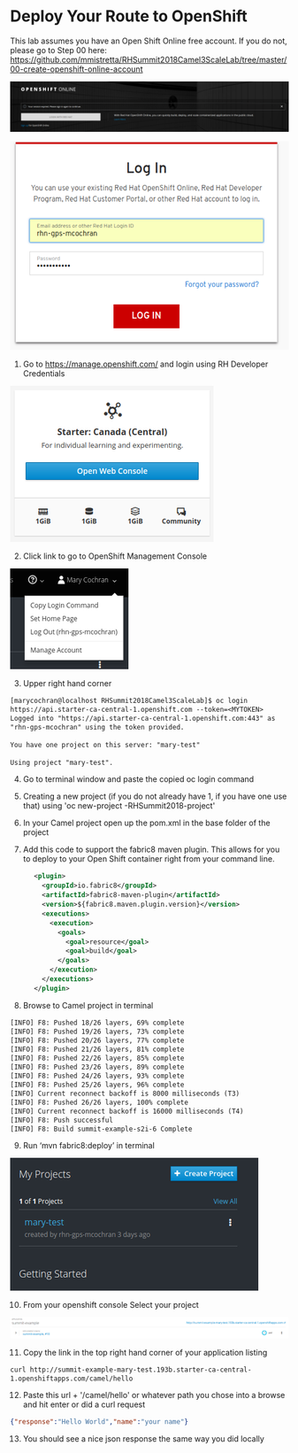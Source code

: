 # Deploy Your Route to OpenShift

This lab assumes you have an Open Shift Online free account.  If you do not, please go to Step 00 here: https://github.com/mmistretta/RHSummit2018Camel3ScaleLab/tree/master/00-create-openshift-online-account

![openshift-online-login.png](./../images/02-lab-images/openshift-online-login.png)
        
![login-with-developer-account.png](./../images/02-lab-images/login-with-developer-account.png)

1. Go to https://manage.openshift.com/ and login using RH Developer Credentials

![open-webconsole-start.png](./../images/02-lab-images/open-webconsole-start.png)

2. Click link to go to OpenShift Management Console

![copy-login-command.png](./../images/02-lab-images/copy-login-command.png)

3. Upper right hand corner <copy login command>
  
```
[marycochran@localhost RHSummit2018Camel3ScaleLab]$ oc login https://api.starter-ca-central-1.openshift.com --token=<MYTOKEN>
Logged into "https://api.starter-ca-central-1.openshift.com:443" as "rhn-gps-mcochran" using the token provided.

You have one project on this server: "mary-test"

Using project "mary-test".
```
  
4. Go to terminal window and paste the copied oc login command

5. Creating a new project (if you do not already have 1, if you have one use that) using 'oc new-project <yourName>-RHSummit2018-project'
        
6. In your Camel project open up the pom.xml in the base folder of the project

7.  Add this code to support the fabric8 maven plugin. This allows for you to deploy to your Open Shift container right from your command line.

```xml
      <plugin>
        <groupId>io.fabric8</groupId>
        <artifactId>fabric8-maven-plugin</artifactId>
        <version>${fabric8.maven.plugin.version}</version>
        <executions>
          <execution>
            <goals>
              <goal>resource</goal>
              <goal>build</goal>
            </goals>
          </execution>
        </executions>
      </plugin>
```

8. Browse to Camel project in terminal
```
[INFO] F8: Pushed 18/26 layers, 69% complete
[INFO] F8: Pushed 19/26 layers, 73% complete
[INFO] F8: Pushed 20/26 layers, 77% complete
[INFO] F8: Pushed 21/26 layers, 81% complete
[INFO] F8: Pushed 22/26 layers, 85% complete
[INFO] F8: Pushed 23/26 layers, 89% complete
[INFO] F8: Pushed 24/26 layers, 93% complete
[INFO] F8: Pushed 25/26 layers, 96% complete
[INFO] Current reconnect backoff is 8000 milliseconds (T3)
[INFO] F8: Pushed 26/26 layers, 100% complete
[INFO] Current reconnect backoff is 16000 milliseconds (T4)
[INFO] F8: Push successful
[INFO] F8: Build summit-example-s2i-6 Complete
```

9. Run ‘mvn fabric8:deploy’ in terminal 

![3scale-select-project.png](./../images/02-lab-images/3scale-select-project.png)

10. From your openshift console Select your project

![3scale-click-link.png](./../images/02-lab-images/3scale-click-link.png)

11. Copy the link in the top right hand corner of your application listing

```
curl http://summit-example-mary-test.193b.starter-ca-central-1.openshiftapps.com/camel/hello
```

12. Paste this url + '/camel/hello' or whatever path you chose into a browse and hit enter or did a curl request
```json
{"response":"Hello World","name":"your name"}
```
13. You should see a nice json response the same way you did locally
